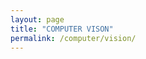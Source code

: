 ```yaml
---
layout: page
title: "COMPUTER VISON"
permalink: /computer/vision/
---
```


<!--
[generic computer vision methods](/computer/vision/generic-computer-vision-methods/)

용어

image segmentation
contour

- [A Threshold Selection Method from Gray-Level Histograms](/computer/vision/paper/a-threshold-selection-method-from-gray-level-histograms/)

https://en.wikipedia.org/wiki/Marching_cubes
-->
